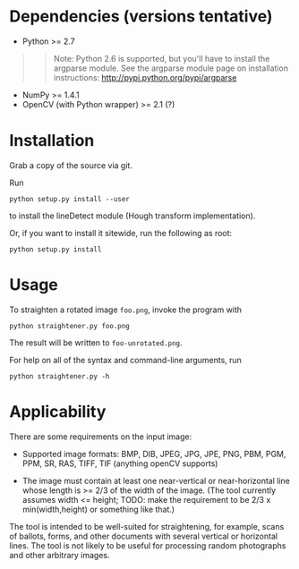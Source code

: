 # Dependencies (versions tentative) #
  * Python >= 2.7
> > Note: Python 2.6 is supported, but you'll have to install the argparse module. See the argparse module page on installation instructions: http://pypi.python.org/pypi/argparse
  * NumPy >= 1.4.1
  * OpenCV (with Python wrapper) >= 2.1 (?)

# Installation #

Grab a copy of the source via git.

Run
```
python setup.py install --user
```
to install the lineDetect module (Hough transform implementation).

Or, if you want to install it sitewide, run the following as root:
```
python setup.py install
```

# Usage #

To straighten a rotated image `foo.png`, invoke the program with
```
python straightener.py foo.png
```
The result will be written to `foo-unrotated.png`.

For help on all of the syntax and command-line arguments, run
```
python straightener.py -h
```

# Applicability #

There are some requirements on the input image:
  * Supported image formats: BMP, DIB, JPEG, JPG, JPE, PNG, PBM, PGM, PPM, SR, RAS, TIFF, TIF (anything openCV supports)

  * The image must contain at least one near-vertical or near-horizontal line whose length is >= 2/3 of the width of the image.  (The tool currently assumes width <= height; TODO: make the requirement to be 2/3 x min(width,height) or something like that.)

The tool is intended to be well-suited for straightening, for example, scans of ballots, forms, and other documents with several vertical or horizontal lines.  The tool is not likely to be useful for processing random photographs and other arbitrary images.
